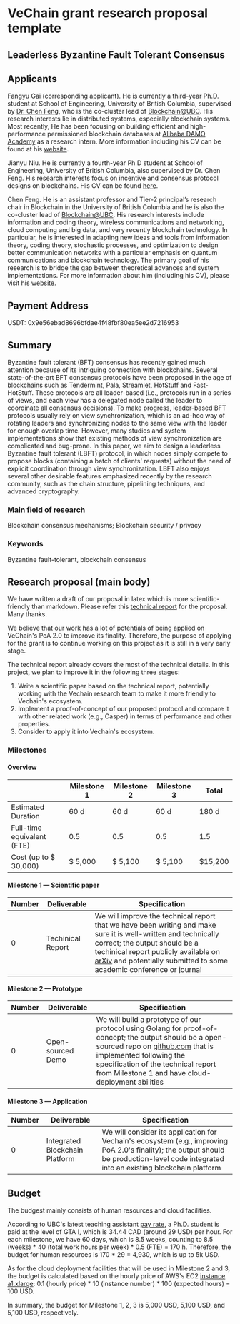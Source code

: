 # VeChain grant research proposal template

## Leaderless Byzantine Fault Tolerant Consensus

## Applicants

Fangyu Gai (corresponding applicant). He is currently a third-year Ph.D. student at School of Engineering, University of British Columbia, supervised by [Dr. Chen Feng](https://people.ok.ubc.ca/cfeng01/index.html), who is the co-cluster lead of [Blockchain@UBC](https://blockchain.ubc.ca/). His research interests lie in distributed systems, especially blockchain systems. Most recently, He has been focusing on building efficient and high-performance permissioned blockchain databases at [Alibaba DAMO Academy](https://damo.alibaba.com/) as a research intern. More information including his CV can be found at his [website](https://fangyugai.me/).

Jianyu Niu. He is currently a fourth-year Ph.D student at School of Engineering, University of British Columbia, also supervised by Dr. Chen Feng. His research interests focus on incentive and consensus protocol designs on blockchains. His CV can be found [here](https://fangyugai.me/files/JiangyuNiu_CV.pdf).

Chen Feng. He is an assistant professor and Tier-2 principal’s research chair in Blockchain in the University of British Columbia and he is also the co-cluster lead of [Blockchain@UBC](https://blockchain.ubc.ca/). His research interests include information and coding theory, wireless communications and networking, cloud computing and big data, and very recently blockchain technology. In particular, he is interested in adapting new ideas and tools from information theory, coding theory, stochastic processes, and optimization to design better communication networks with a particular emphasis on quantum communications and blockchain technology. The primary goal of his research is to bridge the gap between theoretical advances and system implementations. For more information about him (including his CV), please visit his [website](https://people.ok.ubc.ca/cfeng01/index.html).

## Payment Address

USDT: 0x9e56ebad8696bfdae4f48fbf80ea5ee2d7216953

## Summary

Byzantine fault tolerant (BFT) consensus has recently gained much attention because of its intriguing connection with blockchains. Several state-of-the-art BFT consensus protocols have been proposed in the age of blockchains such as Tendermint, Pala, Streamlet, HotStuff and Fast-HotStuff. These protocols are all leader-based (i.e., protocols run in a series of views, and each view has a delegated node called the leader to coordinate all consensus decisions). To make progress, leader-based BFT protocols usually rely on view synchronization, which is an ad-hoc way of rotating leaders and synchronizing nodes to the same view with the leader for enough overlap time. However, many studies and system implementations show that existing methods of view synchronization are complicated and bug-prone. In this paper, we aim to design a leaderless Byzantine fault tolerant (LBFT) protocol, in which nodes simply compete to propose blocks (containing a batch of clients' requests) without the need of explicit coordination through view synchronization. LBFT also enjoys several other desirable features emphasized recently by the research community, such as the chain structure, pipelining techniques, and advanced cryptography.

### Main field of research

Blockchain consensus mechanisms; Blockchain security / privacy

### Keywords

Byzantine fault-tolerant, blockchain consensus

## Research proposal (main body)

We have written a draft of our proposal in latex which is more scientific-friendly than markdown. Please refer this [technical report](https://fangyugai.me/files/Leaderless_Byzantine_fault_tolerant_consensus.pdf) for the proposal. Many thanks.

We believe that our work has a lot of potentials of being applied on VeChain's PoA 2.0 to improve its finality. Therefore, the purpose of applying for the grant is to continue working on this project as it is still in a very early stage.

The technical report already covers the most of the technical details. In this project, we plan to improve it in the following three stages:
1. Write a scientific paper based on the technical report, potentially working with the Vechain research team to make it more friendly to Vechain's ecosystem.
2. Implement a proof-of-concept of our proposed protocol and compare it with other related work (e.g., Casper) in terms of performance and other properties.
3. Consider to apply it into Vechain's ecosystem.

### Milestones

#### Overview

|  | Milestone 1 | Milestone 2 |  Milestone 3 | Total |
| - | - |- | - | - |
| Estimated Duration | 60 d | 60 d | 60 d | 180 d |
| Full-time equivalent (FTE) | 0.5 | 0.5 | 0.5 | 1.5 |
| Cost (up to $ 30,000) | $ 5,000 | $ 5,100 | $ 5,100 | $15,200 |

#### Milestone 1 — Scientific paper

| Number | Deliverable | Specification |
|-|-|-|
| 0 | Techinical Report | We will improve the technical report that we have been writing and make sure it is well-written and technically correct; the output should be a techinical report publicly available on [arXiv](https://arxiv.org/) and potentially submitted to some academic conference or journal |

#### Milestone 2  —  Prototype
| Number | Deliverable | Specification |
|-|-|-|
| 0 | Open-sourced Demo | We will build a prototype of our protocol using Golang for proof-of-concept; the output should be a open-sourced repo on [github.com](https://github.com/) that is implemented following the specification of the technical report from Milestone 1 and have cloud-deployment abilities |

#### Milestone 3  —  Application
| Number | Deliverable | Specification |
|-|-|-|
| 0 | Integrated Blockchain Platform | We will consider its application for Vechain's ecosystem (e.g., improving PoA 2.0's finality); the output should be production-level code integrated into an existing blockchain platform |

## Budget

The budgest mainly consists of human resources and cloud facilities.

According to UBC's latest teaching assistant [pay rate](https://cupe2278.ca/how-we-help/pay-rates/), a Ph.D. student is paid at the level of GTA I, which is 34.44 CAD (around 29 USD) per hour. For each milestone, we have 60 days, which is 8.5 weeks, counting to 8.5 (weeks) * 40 (total work hours per week) * 0.5 (FTE) = 170 h. Therefore, the budget for human resources is 170 * 29 = 4,930, which is up to 5k USD.

As for the cloud deployment facilities that will be used in Milestone 2 and 3, the budget is calculated based on the hourly price of AWS's EC2 [instance a1.xlarge](https://aws.amazon.com/ec2/pricing/on-demand/):
0.1 (hourly price) * 10 (instance number) * 100 (expected hours) = 100 USD.

In summary, the budget for Milestone 1, 2, 3 is 5,000 USD, 5,100 USD, and 5,100 USD, respectively.
